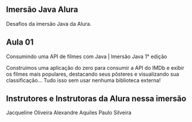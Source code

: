 ## Imersão Java Alura

Desafios da imersão Java da Alura.

## Aula 01

Consumindo uma API de filmes com Java | Imersão Java 1° edição

Construimos uma aplicação do zero para consumir a API do IMDb e exibir os filmes mais populares, destacando seus pôsteres e visualizando sua classificação... Tudo isso sem usar nenhuma biblioteca externa!

## Instrutores e Instrutoras da Alura nessa imersão

Jacqueline Oliveira
Alexandre Aquiles
Paulo Silveira